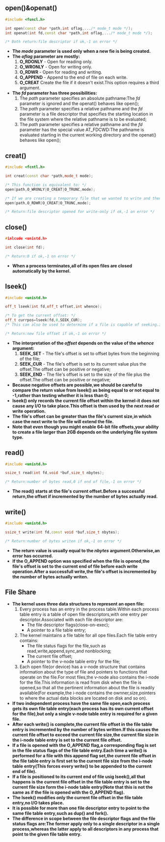 ## open()&openat()
```c++
#include <funcl.h>

int open(const char *path,int oflag,.../* mode_t mode */);
int openat(int fd,const char *path,int oflag,.../* mode_t mode */);

/* Both return:file descriptor if ok,-1 on error */
```
- **The _mode_ parameter is used only when a new fie is being created.**
- **The _oflag_ parameter are mostly:**
	1. **O_RDONLY** - Open for reading only.
	2. **O_WRONLY** - Open for writing only.
	3. **O_RDWR** - Open for reading and writing.
	4. **O_APPEND** - Append to the end of file on each write.
	5. **O_CREAT** Create the file if it doesn't exist.This option requires a third argument.
- **The _fd_ parameter has three possibilities:**
	1. The _path_ parameter specifies an absolute pathname:The _fd_ parameter is ignored and the openat() behaves like open();
	2. The _path_ parameter specifies a relative pathname and the _fd_ parameter is a file descriptor that specifies the starting location in the file system where the relative pathname is to be evaluated;
	3. The _path_ parameter specifies a relative pathname and the _fd_ parameter has the special value AT_FDCWD:The pathname is evaluated starting in the current working directory and the openat() behaves like open();
	
## creat()
```c++
#include <fcntl.h>

int creat(const char *path,mode_t mode);

/* This function is equivalent to: */
open(path,O_WRONLY|O_CREAT|O_TRUNC,mode);

/* If we are creating a temporary file that we wanted to write and then read back,we had to call creat(),close(),and then open().A better way is to use open(),as in: */
open(path,O_RDWR|O_CREAT|O_TRUNC,mode);

/* Return:file descriptor opened for write-only if ok,-1 on error */
```

## close()
```c++
#inlcude <unistd.h>

int close(int fd);

/* Return:0 if ok,-1 on error */
```
- **When a process terminates,all of its open files are closed automatically by the kernel.**

## lseek()
```c++
#include <unistd.h>

off_t lseek(int fd,off_t offset,int whence);

/* To get the current offset: */
off_t currpos=lseek(fd,0,SEEK_CUR);
/* This can also be used to determine if a file is capable of seeking.If fd refers to a pipe/FIFO/socket,lseek() set errno to ESPIPE and returns -1. */

/* Return:new file offset if ok,-1 on error */
```
- **The interpretation of the _offset_ depends on the value of the _whence_ argument:**
	1. **SEEK_SET** - The file's offset is set to offset bytes from the beginning of the file;
	2. **SEEK_CUR** - The file's offset is set to its current value plus the offset.The offset can be positive or negative;
	3. **SEEK_END** - The file's offset is set to the size of the file plus the offset.The offset can be positive or negative;
- **Because negative offsets are possible,we should be careful to compare the return value from lseek() as being equal to or not equal to -1,rather than testing whether it is less than 0;**
- **lseek() only records the current file offset within the kernel-it does not cause any I/O to take place.This offset is then used by the next read or write operation.**
- **The file's offset can be greater than the file's current size,in which case the next write to the file will extend the file.**
- **Note that even though you might enable 64-bit file offsets,your ability to create a file larger than 2GB depends on the underlying file system type.**

## read()
```c++
#include <unistd.h>

ssize_t read(int fd,void *buf,size_t nbytes);

/* Return:number of bytes read,0 if end of file,-1 on error */
```

- **The read() starts at the file's current offset.Before a successful return,the offset if incremented by the number of bytes actually read.**

## write()
```c++
#include <unistd.h>

ssize_t write(int fd,const void *buf,size_t nbytes);

/* Return:number of bytes writen if ok,-1 on error */
```
- **The return value is usually equal to the _nbytes_ argument.Otherwise,an error has occurred.**
- **If the O_APPEND option was specified when the file is opened,the file's offset is set to the current end of file before each write operation.After a successfull write,the file's offset is incremented by the number of bytes actually writen.**

## File Share
- **The kernel uses three data structures to represent an open file:**
	1. Every process has an entry in the process table.Within each process table entry is a table of open file descriptors,with one entry per descriptor.Associated with each file descriptor are:
		- The file descriptor flags(close-on-exec);
		- A pointer to a file table entry;
	2. The kernel maintains a file table for all ope files.Each file table entry contains:
		- The file status flags for the file,such as read,write,append,sync,and nonblocking;
		- The current file offset;
		- A pointer to the v-node table entry for the file;
	3. Each open file(or device) has a v-node structure that contains information about the type of file and pointers to functions that operate on the file.For most files,the v-node also contains the i-node for the file.This information is read from disk when the file is opened,so that all the pertinent information about the file is readily available(For example,the i-node contains the ownner,size,pointers to where the actual data blocks are located on disk and so on).
- **If two independent process have the same file open,each process gets its own file table entry(each process has its own current offset for the file),but only a single v-node table entry is required for a given file.**
- **After each write() is complete,the current file offset in the file table entry is incremented by the number of bytes written.If this causes the current file offset to exceed the current file size,the current file size in the i-node table entry is set to the current file offset.**
- **If a file is opened with the O_APPEND flag,a corresponding flag is set in the file status flags of the file table entry.Each time a write() is performed for a file with this append flag set,the current file offset in the file table entry is first set to the current file size from the i-node table entry(This forces every write() to be appended to the current end of file).**
- **If a file is positioned to its current end of file usig lseek(),all that happens is the current file offset in the file table entry is set to the current file size form the i-node table entry(Note that this is not the same as if the file is opened with the O_APPEND flag).**
- **The lseek() modifies only the current file offset in the file table entry,no I/O takes place.**
- **It is possible for more than one file descriptor entry to point to the same file table entry,such as dup() and fork().**
- **The difference in scope between the file descriptor flags and the file status flags are:The former apply only to a single descriptor in a single process,whereas the latter apply to all descriptors in any process that point to the given file table entry.**
